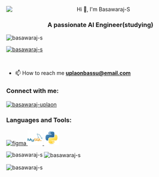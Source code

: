 <p align="center">
  <img  align="left" src="https://github.com/user-attachments/assets/c7025ac5-9c5f-42e6-bcd3-3f3b4e155102" hieght="/p>
<p

<h1 align="center">Hi 👋, I'm Basawaraj-S</h1>
<h3 align="center">A passionate AI Engineer(studying) </h3>

<p align="left"> <img src="https://komarev.com/ghpvc/?username=basawaraj-s&label=Profile%20views&color=0e75b6&style=flat" alt="basawaraj-s" /> </p>

<p align="left"> <a href="https://github.com/ryo-ma/github-profile-trophy"><img src="https://github-profile-trophy.vercel.app/?username=basawaraj-s" alt="basawaraj-s" /></a> </p>

<p align="left"> <a href="https://twitter.com/" target="blank"><img src="https://img.shields.io/twitter/follow/?logo=twitter&style=for-the-badge" alt="" /></a> </p>

- 📫 How to reach me **uplaonbassu@email.com**

<h3 align="left">Connect with me:</h3>
<p align="left">
<a href="https://linkedin.com/in/basawaraj-uplaon" target="blank"><img align="center" src="https://raw.githubusercontent.com/rahuldkjain/github-profile-readme-generator/master/src/images/icons/Social/linked-in-alt.svg" alt="basawaraj-uplaon" height="30" width="40" /></a>
</p>

<h3 align="left">Languages and Tools:</h3>
<p align="left"> <a href="https://www.figma.com/" target="_blank" rel="noreferrer"> <img src="https://www.vectorlogo.zone/logos/figma/figma-icon.svg" alt="figma" width="40" height="40"/> </a> <a href="https://www.mysql.com/" target="_blank" rel="noreferrer"> <img src="https://raw.githubusercontent.com/devicons/devicon/master/icons/mysql/mysql-original-wordmark.svg" alt="mysql" width="40" height="40"/> </a> <a href="https://www.python.org" target="_blank" rel="noreferrer"> <img src="https://raw.githubusercontent.com/devicons/devicon/master/icons/python/python-original.svg" alt="python" width="40" height="40"/> </a> </p>

<p><img align="left" src="https://github-readme-stats.vercel.app/api/top-langs?username=basawaraj-s&show_icons=true&locale=en&layout=compact" alt="basawaraj-s" /></p>

<p>&nbsp;<img align="center" src="https://github-readme-stats.vercel.app/api?username=basawaraj-s&show_icons=true&locale=en" alt="basawaraj-s" /></p>

<p><img align="center" src="https://github-readme-streak-stats.herokuapp.com/?user=basawaraj-s&" alt="basawaraj-s" /></p>
